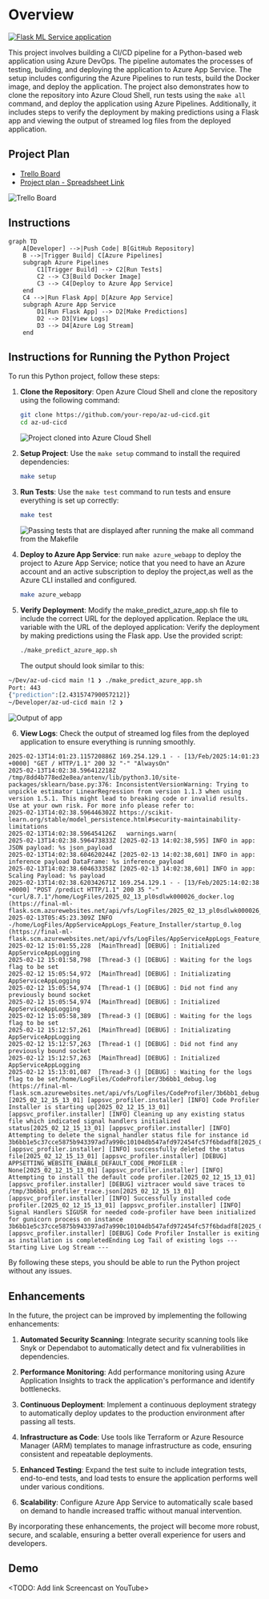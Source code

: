 # Overview

[![Flask ML Service application](https://github.com/idelfonsog2/az-ud-cicd/actions/workflows/python-app.yml/badge.svg)](https://github.com/idelfonsog2/az-ud-cicd/actions/workflows/python-app.yml)


This project involves building a CI/CD pipeline for a Python-based web application using Azure DevOps. The pipeline automates the processes of testing, building, and deploying the application to Azure App Service. The setup includes configuring the Azure Pipelines to run tests, build the Docker image, and deploy the application. The project also demonstrates how to clone the repository into Azure Cloud Shell, run tests using the `make all` command, and deploy the application using Azure Pipelines. Additionally, it includes steps to verify the deployment by making predictions using a Flask app and viewing the output of streamed log files from the deployed application.

## Project Plan

- [Trello Board](https://trello.com/invite/b/67ab66df8b534de2cfe3fdd9/ATTI1d97d485177741a8f0993e19ee9af8ee3956455D/building-a-ci-cd-pipeline)
- [Project plan - Spreadsheet Link](https://docs.google.com/spreadsheets/d/1RT4B3daL11LnMO6cjP72XUXhjDc83an7BQLOT6eeTCg/edit?usp=sharing)

![Trello Board](trello.png)

## Instructions

```mermaid
graph TD
    A[Developer] -->|Push Code| B[GitHub Repository]
    B -->|Trigger Build| C[Azure Pipelines]
    subgraph Azure Pipelines
        C1[Trigger Build] --> C2[Run Tests]
        C2 --> C3[Build Docker Image]
        C3 --> C4[Deploy to Azure App Service]
    end
    C4 -->|Run Flask App| D[Azure App Service]
    subgraph Azure App Service
        D1[Run Flask App] --> D2[Make Predictions]
        D2 --> D3[View Logs]
        D3 --> D4[Azure Log Stream]
    end
```

## Instructions for Running the Python Project

To run this Python project, follow these steps:

1. **Clone the Repository**:
    Open Azure Cloud Shell and clone the repository using the following command:

    ```bash
    git clone https://github.com/your-repo/az-ud-cicd.git
    cd az-ud-cicd
    ```

    ![Project cloned into Azure Cloud Shell](git_clone.png)

2. **Setup Project**:
    Use the `make setup` command to install the required dependencies:

    ```bash
    make setup
    ```

3. **Run Tests**:
    Use the `make test` command to run tests and ensure everything is set up correctly:

    ```bash
    make test
    ```

    ![Passing tests that are displayed after running the `make all` command from the `Makefile`](py_tests.png)

4. **Deploy to Azure App Service**:
    run `make azure_webapp` to deploy the project to Azure App Service; notice that you need to have an Azure account and an active subscription to deploy the project,as well as the Azure CLI installed and configured.

    ```bash
    make azure_webapp
    ```

5. **Verify Deployment**:
    Modify the make_predict_azure_app.sh file to include the correct URL for the deployed application.
    Replace the `URL` variable with the URL of the deployed application:
    Verify the deployment by making predictions using the Flask app. Use the provided script:

    ```bash
    ./make_predict_azure_app.sh
    ```

    The output should look similar to this:

```bash
~/Dev/az-ud-cicd main !1 ❯ ./make_predict_azure_app.sh                                            .envtnine 08:48:42
Port: 443
{"prediction":[2.431574790057212]}
~/Developer/az-ud-cicd main !2 ❯   
```

![Output of app](curl_az.png)

6. **View Logs**:
    Check the output of streamed log files from the deployed application to ensure everything is running smoothly.

```log
2025-02-13T14:01:23.115720886Z 169.254.129.1 - - [13/Feb/2025:14:01:23 +0000] "GET / HTTP/1.1" 200 32 "-" "AlwaysOn"
2025-02-13T14:02:38.596412218Z /tmp/8dd4b778ed2e8ea/antenv/lib/python3.10/site-packages/sklearn/base.py:376: InconsistentVersionWarning: Trying to unpickle estimator LinearRegression from version 1.1.3 when using version 1.5.1. This might lead to breaking code or invalid results. Use at your own risk. For more info please refer to:
2025-02-13T14:02:38.596446302Z https://scikit-learn.org/stable/model_persistence.html#security-maintainability-limitations
2025-02-13T14:02:38.596454126Z   warnings.warn(
2025-02-13T14:02:38.596473833Z [2025-02-13 14:02:38,595] INFO in app: JSON payload: %s json_payload
2025-02-13T14:02:38.604620244Z [2025-02-13 14:02:38,601] INFO in app: inference payload DataFrame: %s inference_payload
2025-02-13T14:02:38.604633358Z [2025-02-13 14:02:38,601] INFO in app: Scaling Payload: %s payload
2025-02-13T14:02:38.620342671Z 169.254.129.1 - - [13/Feb/2025:14:02:38 +0000] "POST /predict HTTP/1.1" 200 35 "-" "curl/8.7.1"/home/LogFiles/2025_02_13_pl0sdlwk000026_docker.log  (https://final-ml-flask.scm.azurewebsites.net/api/vfs/LogFiles/2025_02_13_pl0sdlwk000026_docker.log)
2025-02-13T05:45:23.309Z INFO  -/home/LogFiles/AppServiceAppLogs_Feature_Installer/startup_0.log  (https://final-ml-flask.scm.azurewebsites.net/api/vfs/LogFiles/AppServiceAppLogs_Feature_Installer/startup_0.log)
2025-02-12 15:01:55,228  [MainThread] [DEBUG] : Initialized AppServiceAppLogging
2025-02-12 15:01:58,798  [Thread-3 (] [DEBUG] : Waiting for the logs flag to be set
2025-02-12 15:05:54,972  [MainThread] [DEBUG] : Initializating AppServiceAppLogging
2025-02-12 15:05:54,974  [Thread-1 (] [DEBUG] : Did not find any previously bound socket
2025-02-12 15:05:54,974  [MainThread] [DEBUG] : Initialized AppServiceAppLogging
2025-02-12 15:05:58,389  [Thread-3 (] [DEBUG] : Waiting for the logs flag to be set
2025-02-12 15:12:57,261  [MainThread] [DEBUG] : Initializating AppServiceAppLogging
2025-02-12 15:12:57,263  [Thread-1 (] [DEBUG] : Did not find any previously bound socket
2025-02-12 15:12:57,263  [MainThread] [DEBUG] : Initialized AppServiceAppLogging
2025-02-12 15:13:01,087  [Thread-3 (] [DEBUG] : Waiting for the logs flag to be set/home/LogFiles/CodeProfiler/3b6bb1_debug.log  (https://final-ml-flask.scm.azurewebsites.net/api/vfs/LogFiles/CodeProfiler/3b6bb1_debug.log)[2025_02_12_15_13_01] [appsvc_profiler.installer] [INFO] Code Profiler Installer is starting up[2025_02_12_15_13_01] [appsvc_profiler.installer] [INFO] Cleaning up any existing status file which indicated signal handlers initialized status[2025_02_12_15_13_01] [appsvc_profiler.installer] [INFO] Attempting to delete the signal_handler status file for instance id 3b6bb1e5c37cce5875b943397ad7a990c10104db547afd972454fc57f6bdadf8[2025_02_12_15_13_01] [appsvc_profiler.installer] [INFO] successfully deleted the status file[2025_02_12_15_13_01] [appsvc_profiler.installer] [DEBUG] APPSETTING_WEBSITE_ENABLE_DEFAULT_CODE_PROFILER : None[2025_02_12_15_13_01] [appsvc_profiler.installer] [INFO] Attempting to install the default code profiler.[2025_02_12_15_13_01] [appsvc_profiler.installer] [DEBUG] viztracer would save traces to /tmp/3b6bb1_profiler_trace.json[2025_02_12_15_13_01] [appsvc_profiler.installer] [INFO] Successfully installed code profiler.[2025_02_12_15_13_01] [appsvc_profiler.installer] [INFO] Signal Handlers SIGUSR for needed code-profiler have been initialized for gunicorn process on instance 3b6bb1e5c37cce5875b943397ad7a990c10104db547afd972454fc57f6bdadf8[2025_02_12_15_13_01] [appsvc_profiler.installer] [DEBUG] Code Profiler Installer is exiting as installation is completedEnding Log Tail of existing logs ---Starting Live Log Stream ---
```

By following these steps, you should be able to run the Python project without any issues.

## Enhancements

In the future, the project can be improved by implementing the following enhancements:

1. **Automated Security Scanning**:
    Integrate security scanning tools like Snyk or Dependabot to automatically detect and fix vulnerabilities in dependencies.

2. **Performance Monitoring**:
    Add performance monitoring using Azure Application Insights to track the application's performance and identify bottlenecks.

3. **Continuous Deployment**:
    Implement a continuous deployment strategy to automatically deploy updates to the production environment after passing all tests.

4. **Infrastructure as Code**:
    Use tools like Terraform or Azure Resource Manager (ARM) templates to manage infrastructure as code, ensuring consistent and repeatable deployments.

5. **Enhanced Testing**:
    Expand the test suite to include integration tests, end-to-end tests, and load tests to ensure the application performs well under various conditions.

6. **Scalability**:
    Configure Azure App Service to automatically scale based on demand to handle increased traffic without manual intervention.

By incorporating these enhancements, the project will become more robust, secure, and scalable, ensuring a better overall experience for users and developers.

## Demo 

<TODO: Add link Screencast on YouTube>
